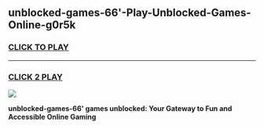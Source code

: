 
## unblocked-games-66'-Play-Unblocked-Games-Online-g0r5k
<h3>
<a href="https://premium76.site?title=unblocked-games-66'&ref=24A">CLICK TO PLAY</a></h3>
<hr>

<h3>
<a href="https://premium76.site?title=unblocked-games-66'&ref=24A">CLICK 2 PLAY</a>
  
</h3>

<a href="https://premium76.site?title=unblocked-games-66'&ref=24A"><img src="https://clearcache.store/games.png"></a>


**unblocked-games-66' games unblocked: Your Gateway to Fun and Accessible Online Gaming**
